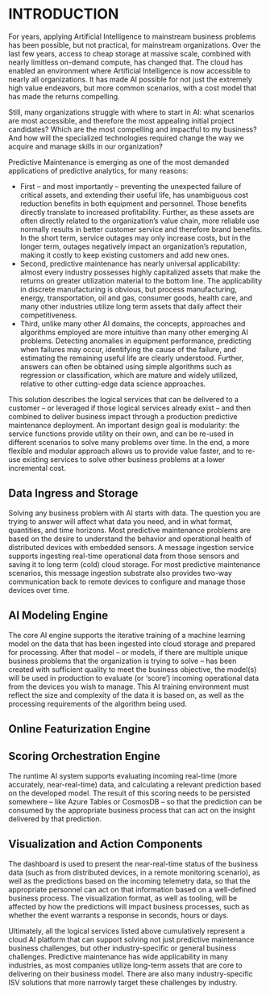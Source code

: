 # INTRODUCTION

For years, applying Artificial Intelligence to mainstream business problems has been possible, but not practical, for mainstream organizations.  Over the last few years, access to cheap storage at massive scale, combined with nearly limitless on-demand compute, has changed that. The cloud has enabled an environment where Artificial Intelligence is now accessible to nearly all organizations. It has made AI possible for not just the extremely high value endeavors, but more common scenarios, with a cost model that has made the returns compelling.

Still, many organizations struggle with where to start in AI: what scenarios are most accessible, and therefore the most appealing initial project candidates? Which are the most compelling and impactful to my business? And how will the specialized technologies required change the way we acquire and manage skills in our organization?

Predictive Maintenance is emerging as one of the most demanded applications of predictive analytics, for many reasons:
* First – and most importantly – preventing the unexpected failure of critical assets, and extending their useful life, has unambiguous cost reduction benefits in both equipment and personnel. Those benefits directly translate to increased profitability.  Further, as these assets are often directly related to the organization’s value chain, more reliable use normally results in better customer service and therefore brand benefits. In the short term, service outages may only increase costs, but in the longer term, outages negatively impact an organization’s reputation, making it costly to keep existing customers and add new ones.
* Second, predictive maintenance has nearly universal applicability: almost every industry possesses highly capitalized assets that make the returns on greater utilization material to the bottom line.  The applicability in discrete manufacturing is obvious, but process manufacturing, energy, transportation, oil and gas, consumer goods, health care, and many other industries utilize long term assets that daily affect their competitiveness.
* Third, unlike many other AI domains, the concepts, approaches and algorithms employed are more intuitive than many other emerging AI problems.  Detecting anomalies in equipment performance, predicting when failures may occur, identifying the cause of the failure, and estimating the remaining useful life are clearly understood. Further, answers can often be obtained using simple algorithms such as regression or classification, which are mature and widely utilized, relative to other cutting-edge data science approaches.

This solution describes the logical services that can be delivered to a customer – or leveraged if those logical services already exist – and then combined to deliver business impact through a production predictive maintenance deployment.  An important design goal is modularity: the service functions provide utility on their own, and can be re-used in different scenarios to solve many problems over time.  In the end, a more flexible and modular approach allows us to provide value faster, and to re-use existing services to solve other business problems at a lower incremental cost.

## Data Ingress and Storage

Solving any business problem with AI starts with data. The question you are trying to answer will affect what data you need, and in what format, quantities, and time horizons.  Most predictive maintenance problems are based on the desire to understand the behavior and operational health of distributed devices with embedded sensors. A message ingestion service supports ingesting real-time operational data from those sensors and saving it to long term (cold) cloud storage.  For most predictive maintenance scenarios, this message ingestion substrate also provides two-way communication back to remote devices to configure and manage those devices over time.

## AI Modeling Engine
The core AI engine supports the iterative training of a machine learning model on the data that has been ingested into cloud storage and prepared for processing. After that model – or models, if there are multiple unique business problems that the organization is trying to solve – has been created with sufficient quality to meet the business objective, the model(s) will be used in production to evaluate (or ‘score’) incoming operational data from the devices you wish to manage.  This AI training environment must reflect the size and complexity of the data it is based on, as well as the processing requirements of the algorithm being used.

## Online Featurization Engine

## Scoring Orchestration Engine
The runtime AI system supports evaluating incoming real-time (more accurately, near-real-time) data, and calculating a relevant prediction based on the developed model. The result of this scoring needs to be persisted somewhere – like Azure Tables or CosmosDB – so that the prediction can be consumed by the appropriate business process that can act on the insight delivered by that prediction.

## Visualization and Action Components
The dashboard is used to present the near-real-time status of the business data (such as from distributed devices, in a remote monitoring scenario), as well as the predictions based on the incoming telemetry data, so that the appropriate personnel can act on that information based on a well-defined business process.  The visualization format, as well as tooling, will be affected by how the predictions will impact business processes, such as whether the event warrants a response in seconds, hours or days.

Ultimately, all the logical services listed above cumulatively represent a cloud AI platform that can support solving not just predictive maintenance business challenges, but other industry-specific or general business challenges.
Predictive maintenance has wide applicability in many industries, as most companies utilize long-term assets that are core to delivering on their business model. There are also many industry-specific ISV solutions that more narrowly target these challenges by industry.